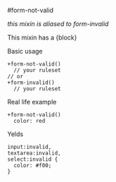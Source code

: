 #form-not-valid

*this mixin is aliased to form-invalid*

This mixin has a {block}

Basic usage
```
+form-not-valid()
  // your ruleset
// or
+form-invalid()
  // your ruleset
```

Real life example
```
+form-not-valid()
  color: red
```

Yelds
```
input:invalid,
textarea:invalid,
select:invalid {
  color: #f00;
}
```